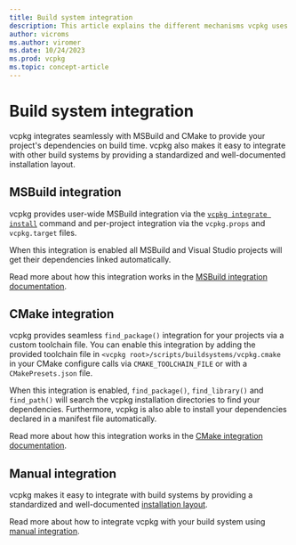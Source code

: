 ```yaml
---
title: Build system integration
description: This article explains the different mechanisms vcpkg uses to integrate with build systems.
author: vicroms
ms.author: viromer
ms.date: 10/24/2023
ms.prod: vcpkg
ms.topic: concept-article
---
```

# Build system integration

vcpkg integrates seamlessly with MSBuild and CMake to provide your project's
dependencies on build time. vcpkg also makes it easy to integrate with other
build systems by providing a standardized and well-documented installation
layout.

## MSBuild integration

vcpkg provides user-wide MSBuild integration via the
[`vcpkg integrate install`](../commands/integrate.md#vcpkg-integrate-install)
command and per-project integration via the `vcpkg.props` and `vcpkg.target`
files.

When this integration is enabled all MSBuild and Visual Studio projects will get
their dependencies linked automatically.

Read more about how this integration works in the [MSBuild integration
documentation](../users/buildsystems/msbuild-integration.md).

## CMake integration

vcpkg provides seamless `find_package()` integration for your projects via a
custom toolchain file. You can enable this integration by adding the provided
toolchain file in `<vcpkg root>/scripts/buildsystems/vcpkg.cmake` in your CMake
configure calls via `CMAKE_TOOLCHAIN_FILE` or with a `CMakePresets.json` file.

When this integration is enabled, `find_package()`, `find_library()` and
`find_path()` will search the vcpkg installation directories to find your
dependencies. Furthermore, vcpkg is also able to install your dependencies
declared in a manifest file automatically.

Read more about how this integration works in the [CMake integration
documentation](../users/buildsystems/cmake-integration.md).

## Manual integration

vcpkg makes it easy to integrate with build systems by providing a standardized
and well-documented [installation
layout](../reference/installation-tree-layout.md). 

Read more about how to integrate vcpkg with your build system using [manual
integration](../users/buildsystems/manual-integration.md).
